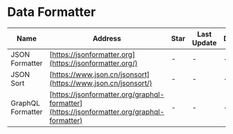 # Data Formatter
Name| Address | Star| Last Update| Desc
-|-|-|-|-|
JSON Formatter|[https://jsonformatter.org](https://jsonformatter.org/)|-|-|-
JSON Sort|[https://www.json.cn/jsonsort](https://www.json.cn/jsonsort/)|-|-|-
GraphQL Formatter|[https://jsonformatter.org/graphql-formatter](https://jsonformatter.org/graphql-formatter)|-|-|-
